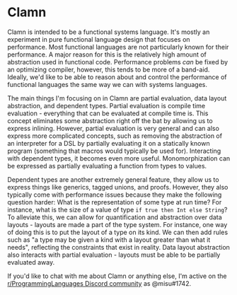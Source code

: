 # Clamn

Clamn is intended to be a functional systems language. It's mostly an experiment in pure functional language design that focuses on performance. Most functional languages are not particularly known for their performance. A major reason for this is the relatively high amount of abstraction used in functional code. Performance problems *can* be fixed by an optimizing compiler, however, this tends to be more of a band-aid. Ideally, we'd like to be able to reason about and control the performance of functional languages the same way we can with systems languages.

The main things I'm focusing on in Clamn are partial evaluation, data layout abstraction, and dependent types. Partial evaluation is compile time evaluation - everything that can be evaluated at compile time is. This concept eliminates some abstraction right off the bat by allowing us to express inlining. However, partial evaluation is very general and can also express more complicated concepts, such as removing the abstraction of an interpreter for a DSL by partially evaluating it on a statically known program (something that macros would typically be used for). Interacting with dependent types, it becomes even more useful. Monomorphization can be expressed as partially evaluating a function from types to values.

Dependent types are another extremely general feature, they allow us to express things like generics, tagged unions, and proofs. However, they also typically come with performance issues because they make the following question harder: What is the representation of some type at run time? For instance, what is the size of a value of type `if true then Int else String`? To alleviate this, we can allow for quantification and abstraction over data layouts - layouts are made a part of the type system. For instance, one way of doing this is to put the layout of a type on its kind. We can then add rules such as "a type may be given a kind with a layout greater than what it needs", reflecting the constraints that exist in reality. Data layout abstraction also interacts with partial evaluation - layouts must be able to be partially evaluated away.

If you'd like to chat with me about Clamn or anything else, I'm active on the [r/ProgrammingLanguages Discord community](https://discord.gg/mCnafkjgmg) as @misu#1742.
